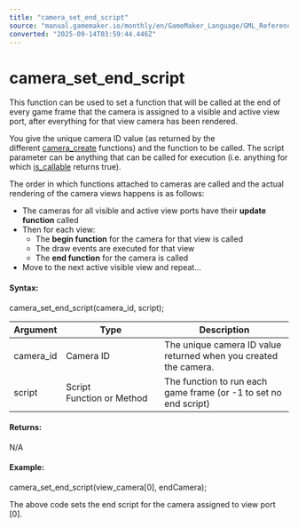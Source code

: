 ```yaml
---
title: "camera_set_end_script"
source: "manual.gamemaker.io/monthly/en/GameMaker_Language/GML_Reference/Cameras_And_Display/Cameras_And_Viewports/camera_set_end_script.htm"
converted: "2025-09-14T03:59:44.446Z"
---
```


# camera\_set\_end\_script

This function can be used to set a function that will be called at the end of every game frame that the camera is assigned to a visible and active view port, after everything for that view camera has been rendered.

You give the unique camera ID value (as returned by the different [camera\_create](camera_create.md) functions) and the function to be called. The script parameter can be anything that can be called for execution (i.e. anything for which [is\_callable](../../Variable_Functions/is_callable.md) returns true).

The order in which functions attached to cameras are called and the actual rendering of the camera views happens is as follows:

-   The cameras for all visible and active view ports have their **update function** called
-   Then for each view:
    -   The **begin function** for the camera for that view is called
    -   The draw events are executed for that view
    -   The **end function** for the camera is called
-   Move to the next active visible view and repeat...

#### Syntax:

camera\_set\_end\_script(camera\_id, script);

| Argument | Type | Description |
| --- | --- | --- |
| camera_id | Camera ID | The unique camera ID value returned when you created the camera. |
| script | Script Function or Method | The function to run each game frame (or -1 to set no end script) |

#### Returns:

N/A

#### Example:

camera\_set\_end\_script(view\_camera\[0\], endCamera);

The above code sets the end script for the camera assigned to view port \[0\].